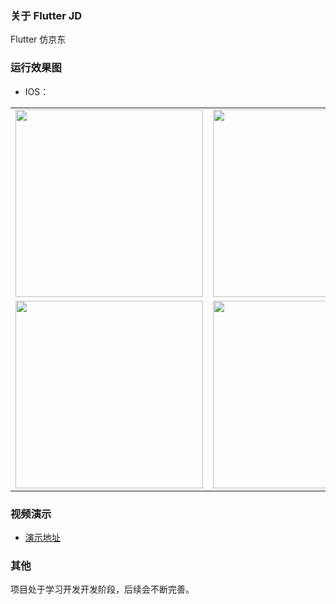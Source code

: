 ### 关于 Flutter JD
Flutter 仿京东

### 运行效果图
- IOS：
<table>
<tr>
<td>
<img src="https://www.qiniu.lingchen.kim/WechatIMG79.jpeg" width="300"/></td>
<td>
<img src="https://www.qiniu.lingchen.kim/WechatIMG80.jpeg" width="300"/></td>
</tr>
<tr>
<td>
<img src="https://www.qiniu.lingchen.kim/WechatIMG81.jpeg" width="300"/></td>
<td>
<img src="https://www.qiniu.lingchen.kim/WechatIMG83.jpeg" width="300"/></td>
</tr>
</table>

### 视频演示
- [演示地址](https://www.qiniu.lingchen.kim/1621780295401913.mp4)

### 其他
项目处于学习开发开发阶段，后续会不断完善。

